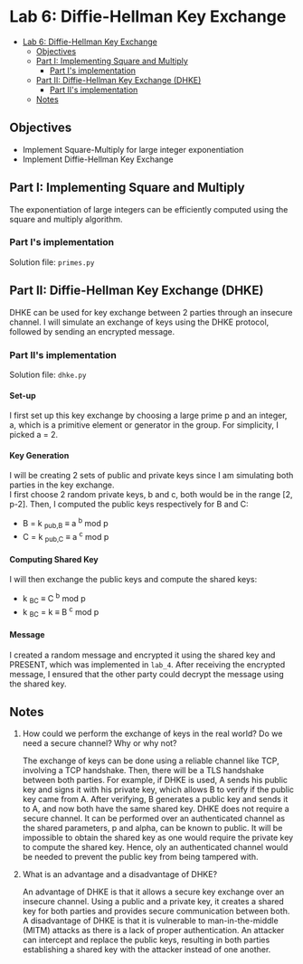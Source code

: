 # Lab 6: Diffie-Hellman Key Exchange

- [Lab 6: Diffie-Hellman Key Exchange](#lab-6-diffie-hellman-key-exchange)
  - [Objectives](#objectives)
  - [Part I: Implementing Square and Multiply](#part-i-implementing-square-and-multiply)
	- [Part I's implementation](#part-is-implementation)
  - [Part II: Diffie-Hellman Key Exchange (DHKE)](#part-ii-diffie-hellman-key-exchange-dhke)
	- [Part II's implementation](#part-iis-implementation)
  - [Notes](#notes)

## Objectives

- Implement Square-Multiply for large integer exponentiation
- Implement Diffie-Hellman Key Exchange

## Part I: Implementing Square and Multiply

The exponentiation of large integers can be efficiently computed using the square and multiply algorithm.

### Part I's implementation

Solution file: `primes.py`

## Part II: Diffie-Hellman Key Exchange (DHKE)

DHKE can be used for key exchange between 2 parties through an insecure channel. I will simulate an exchange of keys using the DHKE protocol, followed by sending an encrypted message.

### Part II's implementation

Solution file: `dhke.py`

#### Set-up

I first set up this key exchange by choosing a large prime p and an integer, a, which is a primitive element or generator in the group. For simplicity, I picked a = 2.

#### Key Generation

I will be creating 2 sets of public and private keys since I am simulating both parties in the key exchange. <br>
I first choose 2 random private keys, b and c, both would be in the range [2, p-2]. Then, I computed the public keys respectively for B and C:
- B = k <sub>pub,B</sub> $\equiv$ a <sup>b</sup> mod p
- C = k <sub>pub,C</sub> $\equiv$ a <sup>c</sup> mod p

#### Computing Shared Key

I will then exchange the public keys and compute the shared keys:
- k <sub>BC</sub> $\equiv$ C <sup>b</sup> mod p
- k <sub>BC</sub> = k $\equiv$ B <sup>c</sup> mod p

#### Message

I created a random message and encrypted it using the shared key and PRESENT, which was implemented in `lab_4`. After receiving the encrypted message, I ensured that the other party could decrypt the message using the shared key.

## Notes

1. How could we perform the exchange of keys in the real world? Do we need a secure channel? Why or why not?

	The exchange of keys can be done using a reliable channel like TCP, involving a TCP handshake. Then, there will be a TLS handshake between both parties. For example, if DHKE is used, A sends his public key and signs it with his private key, which allows B to verify if the public key came from A. After verifying, B generates a public key and sends it to A, and now both have the same shared key. DHKE does not require a secure channel. It can be performed over an authenticated channel as the shared parameters, p and alpha, can be known to public. It will be impossible to obtain the shared key as one would require the private key to compute the shared key. Hence, oly an authenticated channel would be needed to prevent the public key from being tampered with.

2. What is an advantage and a disadvantage of DHKE?

	An advantage of DHKE is that it allows a secure key exchange over an insecure channel. Using a public and a private key, it creates a shared key for both parties and provides secure communication between both. <br>
	A disadvantage of DHKE is that it is vulnerable to man-in-the-middle (MITM) attacks as there is a lack of proper authentication. An attacker can intercept and replace the public keys, resulting in both parties establishing a shared key with the attacker instead of one another.